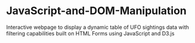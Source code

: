 # JavaScript-and-DOM-Manipulation
Interactive webpage to display a dynamic table of UFO sightings data with filtering capabilities built on HTML Forms using JavaScript and D3.js
